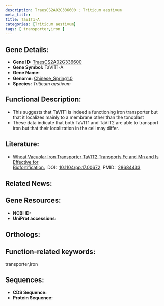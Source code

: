 ```yaml
---
description: TraesCS2A02G336600 ; Triticum aestivum
meta_title:
title: TaVIT1-A
categories: [Triticum aestivum]
tags: [ transporter,iron ]
---
```


## Gene Details:
- **Gene ID:**	[TraesCS2A02G336600]()
- **Gene Symbol:** TaVIT1-A
- **Gene Name:** 
- **Genome:** [Chinese_Spring1.0]()
- **Species:** *Triticum aestivum*

## Functional Description:
   - This suggests that TaVIT1 is indeed a functioning iron transporter but that it localizes mainly to a membrane other than the tonoplast
   - These data indicate that both TaVIT1 and TaVIT2 are able to transport iron but that their localization in the cell may differ.

## Literature:
   - [Wheat Vacuolar Iron Transporter TaVIT2 Transports Fe and Mn and Is Effective for Biofortification.]( https://academic.oup.com/plphys/article/174/4/2434/6117663?login=true)&nbsp;&nbsp;DOI:&nbsp;&nbsp;[10.1104/pp.17.00672](https://academic.oup.com/plphys/article/174/4/2434/6117663?login=true)&nbsp;&nbsp;PMID:&nbsp;&nbsp;[28684433](https://pubmed.ncbi.nlm.nih.gov/28684433/)

## Related News:

## Gene Resources:
- **NCBI ID:** [](https://www.ncbi.nlm.nih.gov/gene/?term=)
- **UniProt accessions:** [](https://www.uniprot.org/uniprotkb//entry)

## Orthologs:

## Function-related keywords:
transporter,iron

## Sequences:
- **CDS Sequence:**
- **Protein Sequence:**
